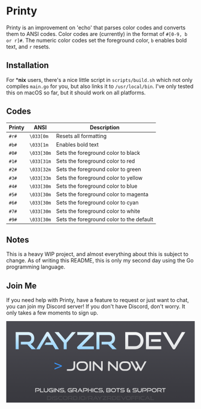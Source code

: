 # Printy
Printy is an improvement on 'echo' that parses color codes and converts them to ANSI codes. Color codes are (currently) in the format of `#[0-9, b or r]#`. The numeric color codes set the foreground color, `b` enables bold text, and `r` resets.

## Installation
For ***nix** users, there's a nice little script in `scripts/build.sh` which not only compiles `main.go` for you, but also links it to `/usr/local/bin`. I've only tested this on macOS so far, but it should work on all platforms.

## Codes
Printy | ANSI | Description
------ | ---- | -----------
`#r#` | `\033[0m` | Resets all formatting
`#b#` | `\033[1m` | Enables bold text
`#0#` | `\033[30m` | Sets the foreground color to black
`#1#` | `\033[31m` | Sets the foreground color to red
`#2#` | `\033[32m` | Sets the foreground color to green
`#3#` | `\033[33m` | Sets the foreground color to yellow
`#4#` | `\033[30m` | Sets the foreground color to blue
`#5#` | `\033[30m` | Sets the foreground color to magenta
`#6#` | `\033[30m` | Sets the foreground color to cyan
`#7#` | `\033[30m` | Sets the foreground color to white
`#9#` | `\033[30m` | Sets the foreground color to the default

## Notes
This is a heavy WIP project, and almost everything about this is subject to change. As of writing this README, this is only my second day using the Go programming language.

## Join Me
If you need help with Printy, have a feature to request or just want to chat, you can join my Discord server! If you don't have Discord, don't worry. It only takes a few moments to sign up.

[![Discord Badge](https://github.com/Rayzr522/ProjectResources/raw/master/RayzrDev/badge-small.png)](https://discord.io/rayzrdevofficial)
